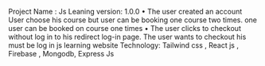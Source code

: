 Project Name : Js Leaning
version: 1.0.0
•	The user created an account User choose his course but user can be booking one course two times. one user can be booked on course one times
•	The user clicks to checkout without log in to his redirect log-in page. The user wants to checkout his must be log in js learning website
Technology: Tailwind css , React js , Firebase , Mongodb, Express  Js

